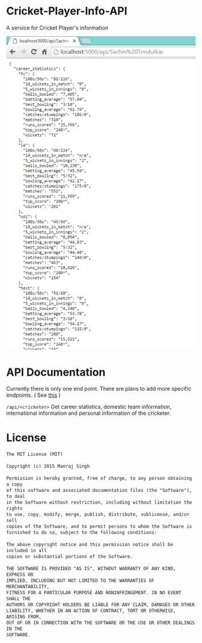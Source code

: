 # Cricket-Player-Info-API
A service for Cricket Player's information

![Demo Screenshot](https://github.com/ManrajGrover/Crick-Info-API/blob/master/assets/Screenshot.png)

# API Documentation

Currently there is only one end point. There are plans to add more specific endpoints. ( See [this](https://github.com/ManrajGrover/Crick-Info-API/issues/2) )

`/api/<cricketer>`
Get career statistics, domestic team information, international information and personal information of the cricketer.

# License

```
The MIT License (MIT)

Copyright (c) 2015 Manraj Singh

Permission is hereby granted, free of charge, to any person obtaining a copy
of this software and associated documentation files (the "Software"), to deal
in the Software without restriction, including without limitation the rights
to use, copy, modify, merge, publish, distribute, sublicense, and/or sell
copies of the Software, and to permit persons to whom the Software is
furnished to do so, subject to the following conditions:

The above copyright notice and this permission notice shall be included in all
copies or substantial portions of the Software.

THE SOFTWARE IS PROVIDED "AS IS", WITHOUT WARRANTY OF ANY KIND, EXPRESS OR
IMPLIED, INCLUDING BUT NOT LIMITED TO THE WARRANTIES OF MERCHANTABILITY,
FITNESS FOR A PARTICULAR PURPOSE AND NONINFRINGEMENT. IN NO EVENT SHALL THE
AUTHORS OR COPYRIGHT HOLDERS BE LIABLE FOR ANY CLAIM, DAMAGES OR OTHER
LIABILITY, WHETHER IN AN ACTION OF CONTRACT, TORT OR OTHERWISE, ARISING FROM,
OUT OF OR IN CONNECTION WITH THE SOFTWARE OR THE USE OR OTHER DEALINGS IN THE
SOFTWARE.
```
